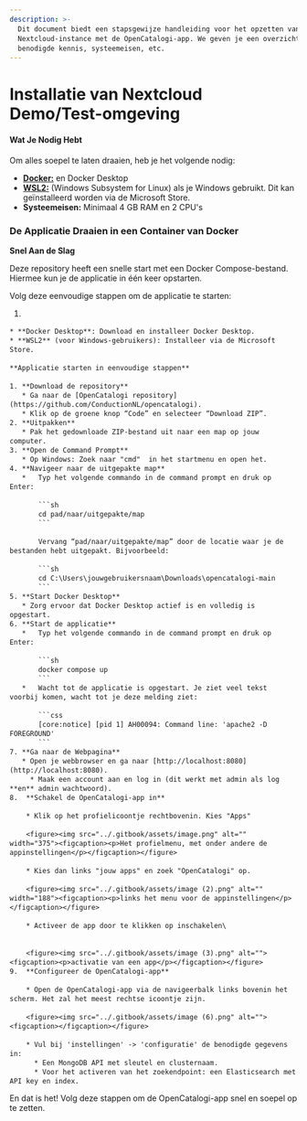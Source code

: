 ```yaml
---
description: >-
  Dit document biedt een stapsgewijze handleiding voor het opzetten van een
  Nextcloud-instance met de OpenCatalogi-app. We geven je een overzicht van de
  benodigde kennis, systeemeisen, etc.
---
```


# Installatie van Nextcloud Demo/Test-omgeving

#### Wat Je Nodig Hebt

Om alles soepel te laten draaien, heb je het volgende nodig:

* [**Docker:**](https://www.docker.com/products/docker-desktop/) en Docker Desktop
* [**WSL2:**](https://learn.microsoft.com/en-us/windows/wsl/install) (Windows Subsystem for Linux) als je Windows gebruikt. Dit kan geïnstalleerd worden via de Microsoft Store.
* **Systeemeisen:** Minimaal 4 GB RAM en 2 CPU's

### De Applicatie Draaien in een Container van Docker

**Snel Aan de Slag**

Deze repository heeft een snelle start met een Docker Compose-bestand. Hiermee kun je de applicatie in één keer opstarten.

Volg deze eenvoudige stappen om de applicatie te starten:

1.

    * **Docker Desktop**: Download en installeer Docker Desktop.
    * **WSL2** (voor Windows-gebruikers): Installeer via de Microsoft Store.

    **Applicatie starten in eenvoudige stappen**

    1. **Download de repository**
       * Ga naar de [OpenCatalogi repository](https://github.com/ConductionNL/opencatalogi).
       * Klik op de groene knop “Code” en selecteer “Download ZIP”.
    2. **Uitpakken**
       * Pak het gedownloade ZIP-bestand uit naar een map op jouw computer.
    3. **Open de Command Prompt**
       * Op Windows: Zoek naar "cmd"  in het startmenu en open het.
    4. **Navigeer naar de uitgepakte map**
       *   Typ het volgende commando in de command prompt en druk op Enter:

           ```sh
           cd pad/naar/uitgepakte/map
           ```

           Vervang “pad/naar/uitgepakte/map” door de locatie waar je de bestanden hebt uitgepakt. Bijvoorbeeld:

           ```sh
           cd C:\Users\jouwgebruikersnaam\Downloads\opencatalogi-main
           ```
    5. **Start Docker Desktop**
       * Zorg ervoor dat Docker Desktop actief is en volledig is opgestart.
    6. **Start de applicatie**
       *   Typ het volgende commando in de command prompt en druk op Enter:

           ```sh
           docker compose up
           ```
       *   Wacht tot de applicatie is opgestart. Je ziet veel tekst voorbij komen, wacht tot je deze melding ziet:

           ```css
           [core:notice] [pid 1] AH00094: Command line: 'apache2 -D FOREGROUND'
           ```
    7. **Ga naar de Webpagina**
       * Open je webbrowser en ga naar [http://localhost:8080](http://localhost:8080).
         * Maak een account aan en log in (dit werkt met admin als log **en** admin wachtwoord).
    8.  **Schakel de OpenCatalogi-app in**

        * Klik op het profielicoontje rechtbovenin. Kies "Apps"

        <figure><img src="../.gitbook/assets/image.png" alt="" width="375"><figcaption><p>Het profielmenu, met onder andere de appinstellingen</p></figcaption></figure>

        * Kies dan links "jouw apps" en zoek "OpenCatalogi" op.

        <figure><img src="../.gitbook/assets/image (2).png" alt="" width="188"><figcaption><p>links het menu voor de appinstellingen</p></figcaption></figure>

        * Activeer de app door te klikken op inschakelen\


        <figure><img src="../.gitbook/assets/image (3).png" alt=""><figcaption><p>activatie van een app</p></figcaption></figure>
    9.  **Configureer de OpenCatalogi-app**

        * Open de OpenCatalogi-app via de navigeerbalk links bovenin het scherm. Het zal het meest rechtse icoontje zijn.

        <figure><img src="../.gitbook/assets/image (6).png" alt=""><figcaption></figcaption></figure>

        * Vul bij 'instellingen' -> 'configuratie' de benodigde gegevens in:
          * Een MongoDB API met sleutel en clusternaam.
          * Voor het activeren van het zoekendpoint: een Elasticsearch met API key en index.

En dat is het! Volg deze stappen om de OpenCatalogi-app snel en soepel op te zetten.
